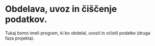 # Obdelava, uvoz in čiščenje podatkov.


Tukaj bomo imeli program, ki bo obdelal, uvozil in očistil podatke (druga faza
projekta).
